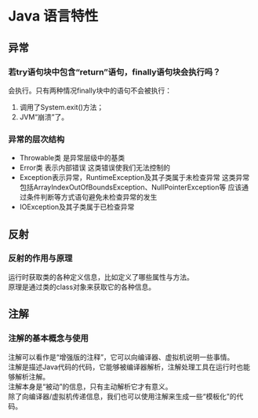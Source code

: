 # Java 语言特性

## 异常

### 若try语句块中包含“return”语句，finally语句块会执行吗？  

会执行。只有两种情况finally块中的语句不会被执行：  
1. 调用了System.exit()方法；  
2. JVM“崩溃”了。  

### 异常的层次结构

* Throwable类 是异常层级中的基类  
* Error类 表示内部错误
这类错误使我们无法控制的
* Exception表示异常，RuntimeException及其子类属于未检查异常
这类异常包括ArrayIndexOutOfBoundsException、NullPointerException等
应该通过条件判断等方式语句避免未检查异常的发生
* IOException及其子类属于已检查异常  



## 反射

### 反射的作用与原理

运行时获取类的各种定义信息，比如定义了哪些属性与方法。  
原理是通过类的class对象来获取它的各种信息。    

## 注解

### 注解的基本概念与使用

注解可以看作是“增强版的注释”，它可以向编译器、虚拟机说明一些事情。  
注解是描述Java代码的代码，它能够被编译器解析，注解处理工具在运行时也能够解析注解。  
注解本身是“被动”的信息，只有主动解析它才有意义。  
除了向编译器/虚拟机传递信息，我们也可以使用注解来生成一些“模板化”的代码。  

